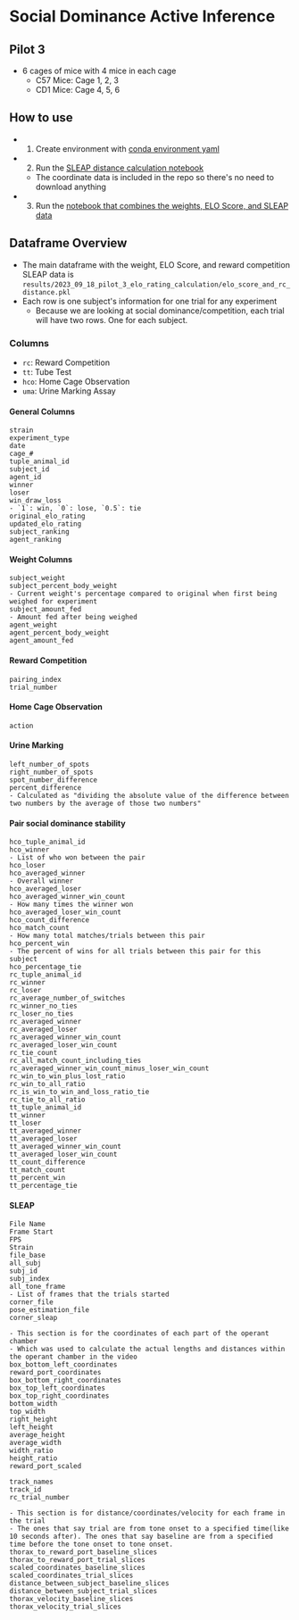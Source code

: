 # Social Dominance Active Inference

## Pilot 3
- 6 cages of mice with 4 mice in each cage
  - C57 Mice: Cage 1, 2, 3
  - CD1 Mice: Cage 4, 5, 6

## How to use
- 1. Create environment with [conda environment yaml](./bin/elo_score_env.yml)
- 2. Run the [SLEAP distance calculation notebook](./results/2023_09_18_rc_sleap_analysis/tone_distance_analysis.ipynb)
  - The coordinate data is included in the repo so there's no need to download anything
- 3. Run the [notebook that combines the weights, ELO Score, and SLEAP data](./results/2023_09_18_pilot_3_elo_rating_calculation/pilot_3_consolidation.ipynb)

## Dataframe Overview
- The main dataframe with the weight, ELO Score, and reward competition SLEAP data is `results/2023_09_18_pilot_3_elo_rating_calculation/elo_score_and_rc_distance.pkl`
- Each row is one subject's information for one trial for any experiment
  - Because we are looking at social dominance/competition, each trial will have two rows. One for each subject.

### Columns

- `rc`: Reward Competition
- `tt`: Tube Test
- `hco`: Home Cage Observation
- `uma`: Urine Marking Assay

#### General Columns

```
strain
experiment_type
date
cage_#
tuple_animal_id
subject_id
agent_id
winner
loser
win_draw_loss
- `1`: win, `0`: lose, `0.5`: tie
original_elo_rating
updated_elo_rating
subject_ranking
agent_ranking
```

#### Weight Columns
```
subject_weight
subject_percent_body_weight
- Current weight's percentage compared to original when first being weighed for experiment
subject_amount_fed
- Amount fed after being weighed
agent_weight
agent_percent_body_weight
agent_amount_fed
```

#### Reward Competition
```
pairing_index
trial_number
```

#### Home Cage Observation
```
action
```

#### Urine Marking
```
left_number_of_spots
right_number_of_spots
spot_number_difference
percent_difference
- Calculated as "dividing the absolute value of the difference between two numbers by the average of those two numbers"
```

#### Pair social dominance stability
```
hco_tuple_animal_id
hco_winner
- List of who won between the pair
hco_loser
hco_averaged_winner
- Overall winner
hco_averaged_loser
hco_averaged_winner_win_count
- How many times the winner won
hco_averaged_loser_win_count
hco_count_difference
hco_match_count
- How many total matches/trials between this pair
hco_percent_win
- The percent of wins for all trials between this pair for this subject
hco_percentage_tie
rc_tuple_animal_id
rc_winner
rc_loser
rc_average_number_of_switches
rc_winner_no_ties
rc_loser_no_ties
rc_averaged_winner
rc_averaged_loser
rc_averaged_winner_win_count
rc_averaged_loser_win_count
rc_tie_count
rc_all_match_count_including_ties
rc_averaged_winner_win_count_minus_loser_win_count
rc_win_to_win_plus_lost_ratio
rc_win_to_all_ratio
rc_is_win_to_win_and_loss_ratio_tie
rc_tie_to_all_ratio
tt_tuple_animal_id
tt_winner
tt_loser
tt_averaged_winner
tt_averaged_loser
tt_averaged_winner_win_count
tt_averaged_loser_win_count
tt_count_difference
tt_match_count
tt_percent_win
tt_percentage_tie
```


#### SLEAP
```
File Name
Frame Start
FPS
Strain
file_base
all_subj
subj_id
subj_index
all_tone_frame
- List of frames that the trials started
corner_file
pose_estimation_file
corner_sleap

- This section is for the coordinates of each part of the operant chamber
- Which was used to calculate the actual lengths and distances within the operant chamber in the video
box_bottom_left_coordinates
reward_port_coordinates
box_bottom_right_coordinates
box_top_left_coordinates
box_top_right_coordinates
bottom_width
top_width
right_height
left_height
average_height
average_width
width_ratio
height_ratio
reward_port_scaled

track_names
track_id
rc_trial_number

- This section is for distance/coordinates/velocity for each frame in the trial
- The ones that say trial are from tone onset to a specified time(like 10 seconds after). The ones that say baseline are from a specified time before the tone onset to tone onset.
thorax_to_reward_port_baseline_slices
thorax_to_reward_port_trial_slices
scaled_coordinates_baseline_slices
scaled_coordinates_trial_slices
distance_between_subject_baseline_slices
distance_between_subject_trial_slices
thorax_velocity_baseline_slices
thorax_velocity_trial_slices
```
